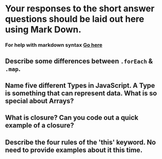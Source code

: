 # Your responses to the short answer questions should be laid out here using Mark Down.
### For help with markdown syntax [Go here](https://github.com/adam-p/markdown-here/wiki/Markdown-Cheatsheet)

## Describe some differences between `.forEach` & `.map`. 

## Name five different Types in JavaScript. A Type is something that can represent data. What is so special about Arrays?

## What is closure? Can you code out a quick example of a closure?

## Describe the four rules of the 'this' keyword. No need to provide examples about it this time.  
